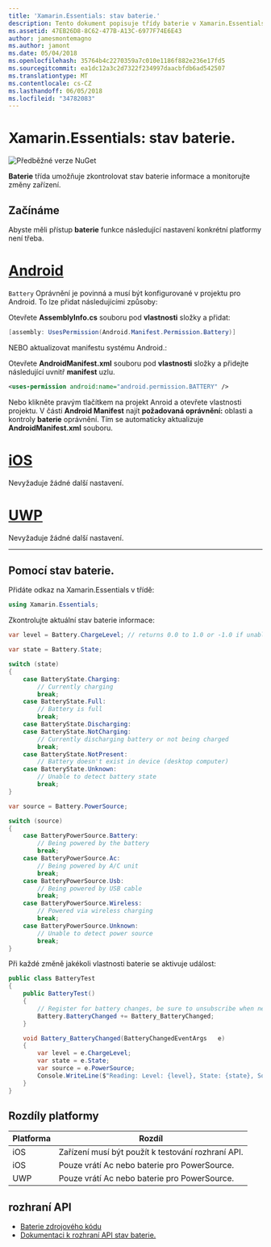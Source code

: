 ```yaml
---
title: 'Xamarin.Essentials: stav baterie.'
description: Tento dokument popisuje třídy baterie v Xamarin.Essentials, který vám umožňuje zkontrolovat informace o baterie zařízení a monitorujte změny.
ms.assetid: 47EB26D8-8C62-477B-A13C-6977F74E6E43
author: jamesmontemagno
ms.author: jamont
ms.date: 05/04/2018
ms.openlocfilehash: 35764b4c2270359a7c010e1186f882e236e17fd5
ms.sourcegitcommit: ea1dc12a3c2d7322f234997daacbfdb6ad542507
ms.translationtype: MT
ms.contentlocale: cs-CZ
ms.lasthandoff: 06/05/2018
ms.locfileid: "34782083"
---
```

# <a name="xamarinessentials-battery"></a>Xamarin.Essentials: stav baterie.

![Předběžné verze NuGet](~/media/shared/pre-release.png)

**Baterie** třída umožňuje zkontrolovat stav baterie informace a monitorujte změny zařízení.

## <a name="getting-started"></a>Začínáme

Abyste měli přístup **baterie** funkce následující nastavení konkrétní platformy není třeba.

# <a name="androidtabandroid"></a>[Android](#tab/android)

`Battery` Oprávnění je povinná a musí být konfigurované v projektu pro Android. To lze přidat následujícími způsoby:

Otevřete **AssemblyInfo.cs** souboru pod **vlastnosti** složky a přidat:

```csharp
[assembly: UsesPermission(Android.Manifest.Permission.Battery)]
```

NEBO aktualizovat manifestu systému Android.:

Otevřete **AndroidManifest.xml** souboru pod **vlastnosti** složky a přidejte následující uvnitř **manifest** uzlu.

```xml
<uses-permission android:name="android.permission.BATTERY" />
```

Nebo klikněte pravým tlačítkem na projekt Anroid a otevřete vlastnosti projektu. V části **Android Manifest** najít **požadovaná oprávnění:** oblasti a kontroly **baterie** oprávnění. Tím se automaticky aktualizuje **AndroidManifest.xml** souboru.

# <a name="iostabios"></a>[iOS](#tab/ios)

Nevyžaduje žádné další nastavení.

# <a name="uwptabuwp"></a>[UWP](#tab/uwp)

Nevyžaduje žádné další nastavení.

-----

## <a name="using-battery"></a>Pomocí stav baterie.

Přidáte odkaz na Xamarin.Essentials v třídě:

```csharp
using Xamarin.Essentials;
```

Zkontrolujte aktuální stav baterie informace:

```csharp
var level = Battery.ChargeLevel; // returns 0.0 to 1.0 or -1.0 if unable to determine.

var state = Battery.State;

switch (state)
{
    case BatteryState.Charging:
        // Currently charging
        break;
    case BatteryState.Full:
        // Battery is full
        break;
    case BatteryState.Discharging:
    case BatteryState.NotCharging:
        // Currently discharging battery or not being charged
        break;
    case BatteryState.NotPresent:
        // Battery doesn't exist in device (desktop computer)
    case BatteryState.Unknown:
        // Unable to detect battery state
        break;
}

var source = Battery.PowerSource;

switch (source)
{
    case BatteryPowerSource.Battery:
        // Being powered by the battery
        break;
    case BatteryPowerSource.Ac:
        // Being powered by A/C unit
        break;
    case BatteryPowerSource.Usb:
        // Being powered by USB cable
        break;
    case BatteryPowerSource.Wireless:
        // Powered via wireless charging
        break;
    case BatteryPowerSource.Unknown:
        // Unable to detect power source
        break;
}
```

Při každé změně jakékoli vlastnosti baterie se aktivuje událost:

```csharp
public class BatteryTest
{
    public BatteryTest()
    {
        // Register for battery changes, be sure to unsubscribe when needed
        Battery.BatteryChanged += Battery_BatteryChanged;
    }

    void Battery_BatteryChanged(BatteryChangedEventArgs   e)
    {
        var level = e.ChargeLevel;
        var state = e.State;
        var source = e.PowerSource;
        Console.WriteLine($"Reading: Level: {level}, State: {state}, Source: {source}");
    }
}
```

## <a name="platform-differences"></a>Rozdíly platformy

| Platforma | Rozdíl |
| --- | --- |
| iOS | Zařízení musí být použít k testování rozhraní API. |
| iOS | Pouze vrátí Ac nebo baterie pro PowerSource. |
| UWP | Pouze vrátí Ac nebo baterie pro PowerSource. |

## <a name="api"></a>rozhraní API

- [Baterie zdrojového kódu](https://github.com/xamarin/Essentials/tree/master/Xamarin.Essentials/Battery)
- [Dokumentaci k rozhraní API stav baterie.](xref:Xamarin.Essentials.Battery)
